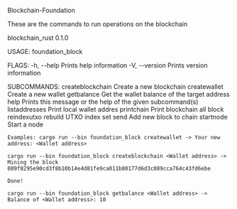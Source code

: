 Blockchain-Foundation

These are the commands to run operations on the blockchain

blockchain_rust 0.1.0

USAGE:
    foundation_block <SUBCOMMAND>

FLAGS:
    -h, --help       Prints help information
    -V, --version    Prints version information

SUBCOMMANDS:
    createblockchain    Create a new blockchain
    createwallet        Create a new wallet
    getbalance          Get the wallet balance of the target address
    help                Prints this message or the help of the given subcommand(s)
    listaddresses       Print local wallet addres
    printchain          Print blockchain all block
    reindexutxo         rebuild UTXO index set
    send                Add new block to chain
    startnode           Start a node

    Examples: cargo run --bin foundation_block createwallet -> Your new address: <Wallet address>

    cargo run --bin foundation_block createblockchain <Wallet address> -> Mining the block
    009f8295e90cd3f8b10b14e4d81fe9ca011b80177d6d3c089cca764c43fd6ebe

    Done!

    cargo run --bin foundation_block getbalance <Wallet address> -> Balance of <Wallet address>: 10
